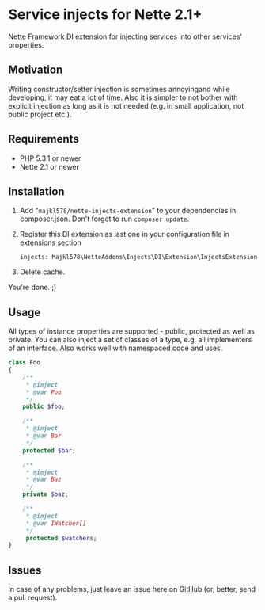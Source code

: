 # Service injects for Nette 2.1+

Nette Framework DI extension for injecting services into other services' properties.


Motivation
------
Writing constructor/setter injection is sometimes annoyingand while developing,
it may eat a lot of time. Also it is simpler to not bother with explicit injection
as long as it is not needed (e.g. in small application, not public project etc.).


Requirements
------
- PHP 5.3.1 or newer
- Nette 2.1 or newer


Installation
------

1. Add "`majkl578/nette-injects-extension`" to your dependencies in composer.json.
    Don't forget to run `composer update`.
2. Register this DI extension as last one in your configuration file in extensions section
    ```
    injects: Majkl578\NetteAddons\Injects\DI\Extension\InjectsExtension
    ```

3. Delete cache.

You're done. ;)


Usage
-----

All types of instance properties are supported - public, protected as well as private.
You can also inject a set of classes of a type, e.g. all implementers of an interface.
Also works well with namespaced code and uses.


```php
class Foo
{
	/**
	 * @inject
	 * @var Foo
	 */
	public $foo;

	/**
	 * @inject
	 * @var Bar
	 */
	protected $bar;

	/**
	 * @inject
	 * @var Baz
	 */
	private $baz;

	/**
	 * @inject
	 * @var IWatcher[]
	 */
	 protected $watchers;
}
```


Issues
------

In case of any problems, just leave an issue here on GitHub (or, better, send a pull request).
